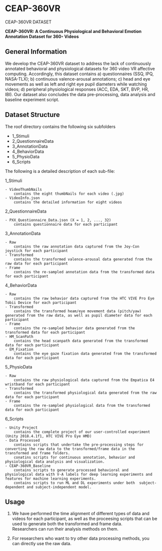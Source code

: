 # CEAP-360VR
CEAP-360VR DATASET

**CEAP-360VR: A Continuous Physiological and Behavioral Emotion Annotation Dataset for 360◦ Videos**

## General Information
We develop the CEAP-360VR dataset to address the lack of continuously annotated behavioral and physiological datasets for 360 video VR affective computing. Accordingly, this dataset contains a) questionnaires (SSQ, IPQ, NASA-TLX); b) continuous valence-arousal annotations; c) head and eye movements as well as left and right eye pupil diameters while watching videos; d) peripheral physiological responses (ACC, EDA, SKT, BVP, HR, IBI). Our dataset also concludes the data pre-processing, data analysis and baseline experiment script. 

## Dataset Structure
The roof directory contains the following six subfolders
- 1_Stimuli
- 2_QuestionnaireData
- 3_AnnotationData
- 4_BehaviorData
- 5_PhysioData
- 6_Scripts

The following is a detailed description of each sub-file:

1_Stimuli

	- VideoThumbNails
		contains the eight thumbNails for each video (.jpg)
	- VideoInfo.json
		contains the detailed information for eight videos

2_QuestionnaireData

	- PXX_Questionnaire_Data.json (X = 1, 2, ..., 32)
		contains questionnaire data for each participant

3_AnnotationData

	- Raw
		contains the raw annotation data captured from the Joy-Con joystick for each participant
	- Transformed
		contains the transformed valence-arousal data generated from the raw data for each participant
	- Frame
		contains the re-sampled annotation data from the transformed data for each participant

4_BehaviorData

	- Raw
		contains the raw behavior data captured from the HTC VIVE Pro Eye Tobii Device for each participant
	- Transformed
		contains the transformed heam/eye movement data (pitch/yaw) generated from the raw data, as well as pupil diameter data for each participant
	- Frame
		contains the re-sampled behavior data generated from the transformed data for each participant
	- HM_ScanPath
		contains the head scanpath data generated from the transformed data for each participant
	- EM_Fixation
		contains the eye gaze fixation data generated from the transformed data for each participant

5_PhysioData

	- Raw
		contains the raw physiological data captured from the Empatica E4 wristband for each participant
	- Transformed
		contains the transformed physiological data generated from the raw data for each participant
	- Frame
		contains the re-sampled physiological data from the transformed data for each participant


6_Scripts

	- Unity Project
		contains the complete project of our user-controlled experiment (Unity 2018.4.1f1, HTC VIVE Pro Eye HMD)
	- Data Processed
		contains scripts that undertake the pre-processing steps for converting the raw data to the transformed/frame data in the transformed and frame folders.
		conatins scripts for continuous annotation, behavior and physiological data analysis and visualization.
	- CEAP-360VR_Baseline
		contains scripts to generate processed behavioral and physiological data with V-A labels for deep learning experiments and features for machine learning experiments.
		contains scripts to run ML and DL experiments under both  subject-dependent and subject-independent model.


## Usage

 1. We have performed the time alignment of different types of data and 
    videos for each participant, as well as the proceesing scripts that 
    can be used to generate both the transformed and frame data.   
    Researchers can run their analysis methods on them.
       
 2. For researchers who want to try other data processing methods, you can directly use the raw data.

